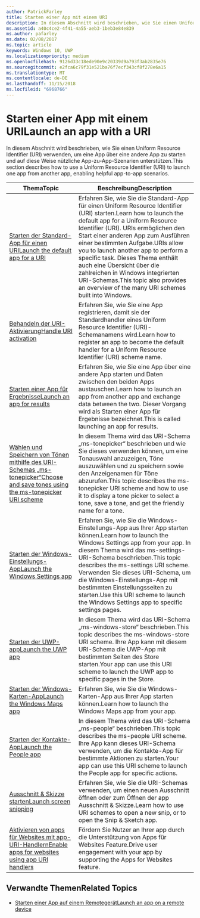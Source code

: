 ```yaml
---
author: PatrickFarley
title: Starten einer App mit einem URI
description: In diesem Abschnitt wird beschrieben, wie Sie einen Uniform Resource Identifier (URI) verwenden, um eine App über eine andere App zu starten.
ms.assetid: a40c4ce2-4f41-4a55-aeb3-1beb3e84e839
ms.author: pafarley
ms.date: 02/08/2017
ms.topic: article
keywords: Windows 10, UWP
ms.localizationpriority: medium
ms.openlocfilehash: 9126d33c18ede90e9c20339d9a793f3ab2835e76
ms.sourcegitcommit: e2fca6c79f31e521ba76f7ecf343cf8f278e6a15
ms.translationtype: MT
ms.contentlocale: de-DE
ms.lasthandoff: 11/15/2018
ms.locfileid: "6968766"
---
```

# <a name="launch-an-app-with-a-uri"></a><span data-ttu-id="1264a-104">Starten einer App mit einem URI</span><span class="sxs-lookup"><span data-stu-id="1264a-104">Launch an app with a URI</span></span>

<span data-ttu-id="1264a-105">In diesem Abschnitt wird beschrieben, wie Sie einen Uniform Resource Identifier (URI) verwenden, um eine App über eine andere App zu starten und auf diese Weise nützliche App-zu-App-Szenarien unterstützen.</span><span class="sxs-lookup"><span data-stu-id="1264a-105">This section describes how to use a Uniform Resource Identifier (URI) to launch one app from another app, enabling helpful app-to-app scenarios.</span></span>

| <span data-ttu-id="1264a-106">Thema</span><span class="sxs-lookup"><span data-stu-id="1264a-106">Topic</span></span> | <span data-ttu-id="1264a-107">Beschreibung</span><span class="sxs-lookup"><span data-stu-id="1264a-107">Description</span></span> |
|-------|-------------|
| [<span data-ttu-id="1264a-108">Starten der Standard-App für einen URI</span><span class="sxs-lookup"><span data-stu-id="1264a-108">Launch the default app for a URI</span></span>](launch-default-app.md) | <span data-ttu-id="1264a-109">Erfahren Sie, wie Sie die Standard-App für einen Uniform Resource Identifier (URI) starten.</span><span class="sxs-lookup"><span data-stu-id="1264a-109">Learn how to launch the default app for a Uniform Resource Identifier (URI).</span></span> <span data-ttu-id="1264a-110">URIs ermöglichen den Start einer anderen App zum Ausführen einer bestimmten Aufgabe.</span><span class="sxs-lookup"><span data-stu-id="1264a-110">URIs allow you to launch another app to perform a specific task.</span></span> <span data-ttu-id="1264a-111">Dieses Thema enthält auch eine Übersicht über die zahlreichen in Windows integrierten URI-Schemas.</span><span class="sxs-lookup"><span data-stu-id="1264a-111">This topic also provides an overview of the many URI schemes built into Windows.</span></span> |
| [<span data-ttu-id="1264a-112">Behandeln der URI-Aktivierung</span><span class="sxs-lookup"><span data-stu-id="1264a-112">Handle URI activation</span></span>](handle-uri-activation.md) | <span data-ttu-id="1264a-113">Erfahren Sie, wie Sie eine App registrieren, damit sie der Standardhandler eines Uniform Resource Identifier (URI)-Schemanamens wird.</span><span class="sxs-lookup"><span data-stu-id="1264a-113">Learn how to register an app to become the default handler for a Uniform Resource Identifier (URI) scheme name.</span></span> |
| [<span data-ttu-id="1264a-114">Starten einer App für Ergebnisse</span><span class="sxs-lookup"><span data-stu-id="1264a-114">Launch an app for results</span></span>](how-to-launch-an-app-for-results.md) | <span data-ttu-id="1264a-115">Erfahren Sie, wie Sie eine App über eine andere App starten und Daten zwischen den beiden Apps austauschen.</span><span class="sxs-lookup"><span data-stu-id="1264a-115">Learn how to launch an app from another app and exchange data between the two.</span></span> <span data-ttu-id="1264a-116">Dieser Vorgang wird als Starten einer App für Ergebnisse bezeichnet.</span><span class="sxs-lookup"><span data-stu-id="1264a-116">This is called launching an app for results.</span></span> |
| [<span data-ttu-id="1264a-117">Wählen und Speichern von Tönen mithilfe des URI-Schemas „ms-tonepicker“</span><span class="sxs-lookup"><span data-stu-id="1264a-117">Choose and save tones using the ms-tonepicker URI scheme</span></span>](launch-ringtone-picker.md) | <span data-ttu-id="1264a-118">In diesem Thema wird das URI-Schema „ms-tonepicker“ beschrieben und wie Sie dieses verwenden können, um eine Tonauswahl anzuzeigen, Töne auszuwählen und zu speichern sowie den Anzeigenamen für Töne abzurufen.</span><span class="sxs-lookup"><span data-stu-id="1264a-118">This topic describes the ms-tonepicker URI scheme and how to use it to display a tone picker to select a tone, save a tone, and get the friendly name for a tone.</span></span> |
| [<span data-ttu-id="1264a-119">Starten der Windows-Einstellungs-App</span><span class="sxs-lookup"><span data-stu-id="1264a-119">Launch the Windows Settings app</span></span>](launch-settings-app.md) | <span data-ttu-id="1264a-120">Erfahren Sie, wie Sie die Windows-Einstellungs-App aus Ihrer App starten können.</span><span class="sxs-lookup"><span data-stu-id="1264a-120">Learn how to launch the Windows Settings app from your app.</span></span> <span data-ttu-id="1264a-121">In diesem Thema wird das ms-settings-URI-Schema beschrieben.</span><span class="sxs-lookup"><span data-stu-id="1264a-121">This topic describes the ms-settings URI scheme.</span></span> <span data-ttu-id="1264a-122">Verwenden Sie dieses URI-Schema, um die Windows-Einstellungs-App mit bestimmten Einstellungsseiten zu starten.</span><span class="sxs-lookup"><span data-stu-id="1264a-122">Use this URI scheme to launch the Windows Settings app to specific settings pages.</span></span> |
| [<span data-ttu-id="1264a-123">Starten der UWP-app</span><span class="sxs-lookup"><span data-stu-id="1264a-123">Launch the UWP app</span></span>](launch-store-app.md) | <span data-ttu-id="1264a-124">In diesem Thema wird das URI-Schema „ms-windows-store“ beschrieben.</span><span class="sxs-lookup"><span data-stu-id="1264a-124">This topic describes the ms-windows-store URI scheme.</span></span> <span data-ttu-id="1264a-125">Ihre App kann mit diesem URI-Schema die UWP-App mit bestimmten Seiten des Store starten.</span><span class="sxs-lookup"><span data-stu-id="1264a-125">Your app can use this URI scheme to launch the UWP app to specific pages in the Store.</span></span> |
| [<span data-ttu-id="1264a-126">Starten der Windows-Karten-App</span><span class="sxs-lookup"><span data-stu-id="1264a-126">Launch the Windows Maps app</span></span>](launch-maps-app.md) | <span data-ttu-id="1264a-127">Erfahren Sie, wie Sie die Windows-Karten-App aus Ihrer App starten können.</span><span class="sxs-lookup"><span data-stu-id="1264a-127">Learn how to launch the Windows Maps app from your app.</span></span> |
| [<span data-ttu-id="1264a-128">Starten der Kontakte-App</span><span class="sxs-lookup"><span data-stu-id="1264a-128">Launch the People app</span></span>](launch-people-apps.md) | <span data-ttu-id="1264a-129">In diesem Thema wird das URI-Schema „ms-people“ beschrieben.</span><span class="sxs-lookup"><span data-stu-id="1264a-129">This topic describes the ms-people URI scheme.</span></span> <span data-ttu-id="1264a-130">Ihre App kann dieses URI-Schema verwenden, um die Kontakte-App für bestimmte Aktionen zu starten.</span><span class="sxs-lookup"><span data-stu-id="1264a-130">Your app can use this URI scheme to launch the People app for specific actions.</span></span> |
| [<span data-ttu-id="1264a-131">Ausschnitt & Skizze starten</span><span class="sxs-lookup"><span data-stu-id="1264a-131">Launch screen snipping</span></span>](launch-screen-snipping.md) | <span data-ttu-id="1264a-132">Erfahren Sie, wie Sie die URI-Schemas verwenden, um einen neuen Ausschnitt öffnen oder zum Öffnen der app Ausschnitt & Skizze.</span><span class="sxs-lookup"><span data-stu-id="1264a-132">Learn how to use URI schemes to open a new snip, or to open the Snip & Sketch app.</span></span> |
| [<span data-ttu-id="1264a-133">Aktivieren von apps für Websites mit app-URI-Handlern</span><span class="sxs-lookup"><span data-stu-id="1264a-133">Enable apps for websites using app URI handlers</span></span>](web-to-app-linking.md) | <span data-ttu-id="1264a-134">Fördern Sie Nutzer an Ihrer app durch die Unterstützung von Apps für Websites Feature.</span><span class="sxs-lookup"><span data-stu-id="1264a-134">Drive user engagement with your app by supporting the Apps for Websites feature.</span></span> |

## <a name="related-topics"></a><span data-ttu-id="1264a-135">Verwandte Themen</span><span class="sxs-lookup"><span data-stu-id="1264a-135">Related Topics</span></span>
* [<span data-ttu-id="1264a-136">Starten einer App auf einem Remotegerät</span><span class="sxs-lookup"><span data-stu-id="1264a-136">Launch an app on a remote device</span></span>](launch-a-remote-app.md)